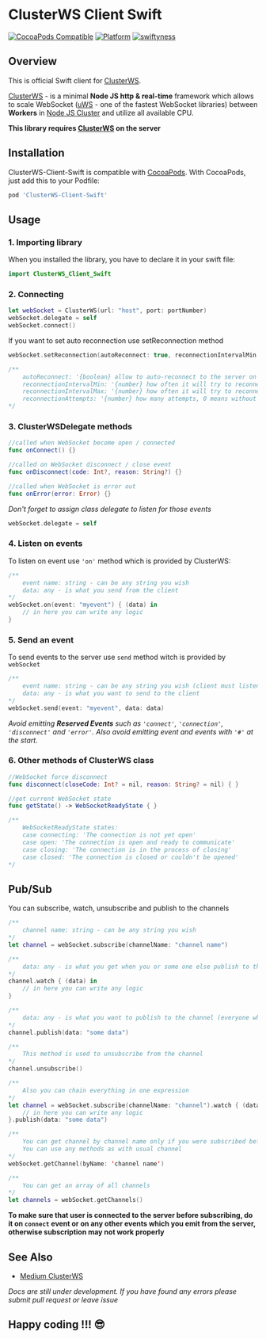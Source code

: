 # ClusterWS Client Swift

[![CocoaPods Compatible](https://github.com/davigr/ClusterWS-Client-Swift/blob/master/Resources/pod-version.svg)](http://cocoadocs.org/docsets/ClusterWS-Client-Swift/)
[![Platform](https://github.com/davigr/ClusterWS-Client-Swift/blob/master/Resources/platform.svg)](http://cocoadocs.org/docsets/ClusterWS-Client-Swift/)
[![swiftyness](https://github.com/davigr/ClusterWS-Client-Swift/blob/master/Resources/swift.svg)](https://swift.org/)

## Overview
This is official Swift client for [ClusterWS](https://github.com/ClusterWS/ClusterWS).

[ClusterWS](https://github.com/ClusterWS/ClusterWS) - is a minimal **Node JS http & real-time** framework which allows to scale WebSocket ([uWS](https://github.com/uNetworking/uWebSockets) - one of the fastest WebSocket libraries) between **Workers** in [Node JS Cluster](https://nodejs.org/api/cluster.html) and utilize all available CPU.

**This library requires [ClusterWS](https://github.com/ClusterWS/ClusterWS) on the server**

## Installation

ClusterWS-Client-Swift is compatible with
[CocoaPods](http://cocoapods.org/). With CocoaPods, just add this to
your Podfile:

```ruby
pod 'ClusterWS-Client-Swift'
```

## Usage

### 1. Importing library

When you installed the library, you have to declare it in your swift file:

```swift
import ClusterWS_Client_Swift
```

### 2. Connecting

```swift
let webSocket = ClusterWS(url: "host", port: portNumber)
webSocket.delegate = self
webSocket.connect()
```

If you want to set auto reconnection use setReconnection method

```swift
webSocket.setReconnection(autoReconnect: true, reconnectionIntervalMin: 1.0, reconnectionIntervalMax: 5.0, reconnectionAttempts: 0)

/**
    autoReconnect: '{boolean} allow to auto-reconnect to the server on lost connection (default false)',
    reconnectionIntervalMin: '{number} how often it will try to reconnect in seconds (default 1.0)',
    reconnectionIntervalMax: '{number} how often it will try to reconnect in seconds (default 5.0)',
    reconnectionAttempts: '{number} how many attempts, 0 means without limit (default 0)'
*/
```

### 3. ClusterWSDelegate methods

```swift
//called when WebSocket become open / connected
func onConnect() {}

//called on WebSocket disconnect / close event
func onDisconnect(code: Int?, reason: String?) {}

//called when WebSocket is error out
func onError(error: Error) {}
```

*Don't forget to assign class delegate to listen for those events*

```swift
webSocket.delegate = self
```

### 4.  Listen on events

To listen on event use `'on'` method which is provided by ClusterWS:

```swift
/**
    event name: string - can be any string you wish
    data: any - is what you send from the client
*/
webSocket.on(event: "myevent") { (data) in
    // in here you can write any logic
}
```

### 5. Send an event

To send events to the server use `send` method witch is provided by `webSocket`

```swift
/**
    event name: string - can be any string you wish (client must listen on this event name)
    data: any - is what you want to send to the client
*/
webSocket.send(event: "myevent", data: data)
```

*Avoid emitting **Reserved Events** such as `'connect'`, `'connection'`, `'disconnect'` and `'error'`. Also avoid emitting  event and events with `'#'` at the start.*

### 6. Other methods of ClusterWS class

```swift
//WebSocket force disconnect
func disconnect(closeCode: Int? = nil, reason: String? = nil) { }

//get current WebSocket state
func getState() -> WebSocketReadyState { }

/**
    WebSocketReadyState states:
    case connecting: 'The connection is not yet open'
    case open: 'The connection is open and ready to communicate'
    case closing: 'The connection is in the process of closing'
    case closed: 'The connection is closed or couldn't be opened'
*/
```

## Pub/Sub

You can subscribe, watch, unsubscribe and publish to the channels

```swift
/**
    channel name: string - can be any string you wish
*/
let channel = webSocket.subscribe(channelName: "channel name")

/**
    data: any - is what you get when you or some one else publish to the channel
*/
channel.watch { (data) in
    // in here you can write any logic
}

/**
    data: any - is what you want to publish to the channel (everyone who is subscribe will get it)
*/
channel.publish(data: "some data")

/**
    This method is used to unsubscribe from the channel
*/
channel.unsubscribe()

/**
    Also you can chain everything in one expression
*/
let channel = webSocket.subscribe(channelName: "channel").watch { (data) in
    // in here you can write any logic
}.publish(data: "some data")

/**
    You can get channel by channel name only if you were subscribed before
    You can use any methods as with usual channel
*/
webSocket.getChannel(byName: 'channel name')

/**
    You can get an array of all channels
*/
let channels = webSocket.getChannels()

```
**To make sure that user is connected to the server before subscribing, do it on `connect` event or on any other events which you emit from the server, otherwise subscription may not work properly**

## See Also
* [Medium ClusterWS](https://medium.com/clusterws)

*Docs are still under development. If you have found any errors please submit pull request or leave issue*

## Happy coding !!! :sunglasses:
